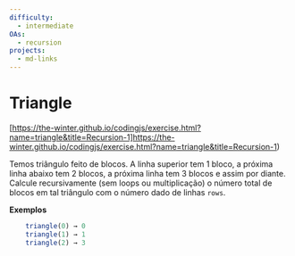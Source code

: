 ```yaml
---
difficulty:
  - intermediate
OAs:
  - recursion
projects:
  - md-links
---
```


# Triangle

[https://the-winter.github.io/codingjs/exercise.html?name=triangle&title=Recursion-1]https://the-winter.github.io/codingjs/exercise.html?name=triangle&title=Recursion-1)

Temos triângulo feito de blocos. A linha superior tem 1 bloco, a próxima linha
abaixo tem 2 blocos, a próxima linha tem 3 blocos e assim por diante. Calcule
recursivamente (sem loops ou multiplicação) o número total de blocos em tal
triângulo com o número dado de linhas `rows`.

__Exemplos__

```js
    triangle(0) → 0
    triangle(1) → 1
    triangle(2) → 3
```
